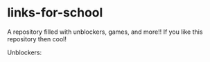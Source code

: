 # links-for-school
A repository filled with unblockers, games, and more!! 
If you like this repository then cool!

Unblockers:
